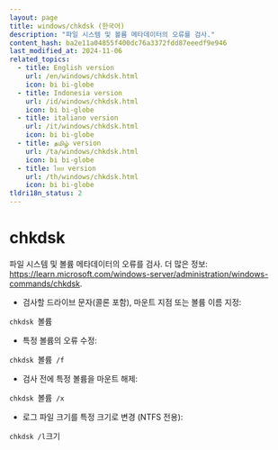 ```yaml
---
layout: page
title: windows/chkdsk (한국어)
description: "파일 시스템 및 볼륨 메타데이터의 오류를 검사."
content_hash: ba2e11a04855f400dc76a3372fdd87eeedf9e946
last_modified_at: 2024-11-06
related_topics:
  - title: English version
    url: /en/windows/chkdsk.html
    icon: bi bi-globe
  - title: Indonesia version
    url: /id/windows/chkdsk.html
    icon: bi bi-globe
  - title: italiano version
    url: /it/windows/chkdsk.html
    icon: bi bi-globe
  - title: தமிழ் version
    url: /ta/windows/chkdsk.html
    icon: bi bi-globe
  - title: ไทย version
    url: /th/windows/chkdsk.html
    icon: bi bi-globe
tldri18n_status: 2
---
```

# chkdsk

파일 시스템 및 볼륨 메타데이터의 오류를 검사.
더 많은 정보: <https://learn.microsoft.com/windows-server/administration/windows-commands/chkdsk>.

- 검사할 드라이브 문자(콜론 포함), 마운트 지점 또는 볼륨 이름 지정:

`chkdsk `<span class="tldr-var badge badge-pill bg-dark-lm bg-white-dm text-white-lm text-dark-dm font-weight-bold">볼륨</span>

- 특정 볼륨의 오류 수정:

`chkdsk `<span class="tldr-var badge badge-pill bg-dark-lm bg-white-dm text-white-lm text-dark-dm font-weight-bold">볼륨</span>` /f`

- 검사 전에 특정 볼륨을 마운트 해제:

`chkdsk `<span class="tldr-var badge badge-pill bg-dark-lm bg-white-dm text-white-lm text-dark-dm font-weight-bold">볼륨</span>` /x`

- 로그 파일 크기를 특정 크기로 변경 (NTFS 전용):

`chkdsk /l`<span class="tldr-var badge badge-pill bg-dark-lm bg-white-dm text-white-lm text-dark-dm font-weight-bold">크기</span>
